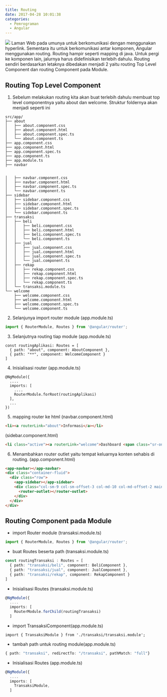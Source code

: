 ```yaml
---
title: Routing
date: 2017-04-28 10:01:38
categories:
  - Pemrograman
  - Angular
---
```

![](/images/angular.png)
Laman Web pada umunya untuk berkomunikasi dengan menggunakan hyperlink. Sementara itu untuk berkomunikasi antar komponen, Angular menggunakan routing. Routing hampir seperti mapping di java. Untuk pergi ke komponen lain, jalurnya harus didefinisikan terlebih dahulu.
Routing sendiri berdasarkan letaknya dibedakan menjadi 2 yaitu routing Top Level Component dan routing Component pada Module.

## Routing Top Level Component
1. Sebelum melakukan routing kita akan buat terlebih dahulu membuat top level componentnya yaitu about dan welcome. Struktur foldernya akan menjadi seperti ini
```
src/app/
├── about
│   ├── about.component.css
│   ├── about.component.html
│   ├── about.component.spec.ts
│   └── about.component.ts
├── app.component.css
├── app.component.html
├── app.component.spec.ts
├── app.component.ts
├── app.module.ts
├── navbar


│   ├── navbar.component.css
│   ├── navbar.component.html
│   ├── navbar.component.spec.ts
│   └── navbar.component.ts
├── sidebar
│   ├── sidebar.component.css
│   ├── sidebar.component.html
│   ├── sidebar.component.spec.ts
│   └── sidebar.component.ts
├── transaksi
│   ├── beli
│   │   ├── beli.component.css
│   │   ├── beli.component.html
│   │   ├── beli.component.spec.ts
│   │   └── beli.component.ts
│   ├── jual
│   │   ├── jual.component.css
│   │   ├── jual.component.html
│   │   ├── jual.component.spec.ts
│   │   └── jual.component.ts
│   ├── rekap
│   │   ├── rekap.component.css
│   │   ├── rekap.component.html
│   │   ├── rekap.component.spec.ts
│   │   └── rekap.component.ts
│   └── transaksi.module.ts
└── welcome
    ├── welcome.component.css
    ├── welcome.component.html
    ├── welcome.component.spec.ts
    └── welcome.component.ts
```

2. Selanjunya import router module (app.module.ts)
```ts
import { RouterModule, Routes } from '@angular/router';
```

3. Selanjutnya routing tiap module (app.module.ts)
```
const routingAplikasi: Routes = [
  { path: "about", component: AboutComponent },
  { path: "**", component: WelcomeComponent }
]
```
4. Inisialisasi router (app.module.ts)
```
@NgModule({
  ....
  imports: [
    ....
    RouterModule.forRoot(routingAplikasi)
  ],
  ...
})
```
5. mapping router ke html
(navbar.component.html)
```html
<li><a routerLink="about">Informasi</a></li>
```
(sidebar.component.html)
```html
<li class="active"><a routerLink="welcome">Dashboard <span class="sr-only">(current)</span></a></li>
```
6. Menambahkan router outlet yaitu tempat keluarnya konten sehabis di routing.
(app.component.html)
```html
<app-navbar></app-navbar>
<div class="container-fluid">
  <div class="row">
    <app-sidebar></app-sidebar>
    <div class="col-sm-9 col-sm-offset-3 col-md-10 col-md-offset-2 main">
      <router-outlet></router-outlet>
    </div>
  </div>
</div>
```


## Routing Component pada Module

- import Router module (transaksi.module.ts)
```ts
import { RouterModule, Routes } from '@angular/router';
```
- buat Routes beserta path (transaksi.module.ts)
```ts
const routingTransaksi : Routes = [
  { path: "transaksi/beli", component: BeliComponent },
  { path: "transaksi/jual", component: JualComponent },
  { path: "transaksi/rekap", component: RekapComponent }
]
```
- Inisialisasi Routes (transaksi.module.ts)
```ts
@NgModule({
  ....
  imports: [
    RouterModule.forChild(routingTransaksi)
  ]
```
- import TransaksiComponent(app.module.ts)
```
import { TransaksiModule } from './transaksi/transaksi.module';
```
- tambah path untuk routing module(app.module.ts)
```ts
{ path: "transaksi", redirectTo: "/transaksi", pathMatch: "full"}
```
- Inisialisasi Routes (app.module.ts)
```ts
@NgModule({
  ....
  imports: [
    TransaksiModule,
  ]
```
